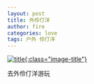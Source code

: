 ```yaml
---
layout: post
title: 外伶仃洋
author: fire
categories: love 
tags: 户外 伶仃洋
---
```


[![title](http://image.sideproject.cn/titlex/title_020.jpg){:class="image-title"}](http://image.sideproject.cn/titlex/title_020.jpg)

去外伶仃洋游玩